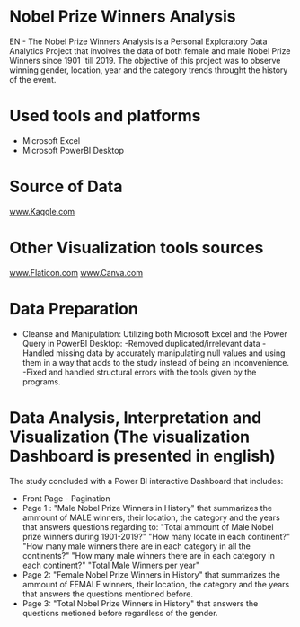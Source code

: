 # Nobel Prize Winners Analysis
EN - The Nobel Prize Winners Analysis is a Personal Exploratory Data Analytics Project that involves the data of both female and male Nobel Prize Winners since 1901 `till 2019.
The objective of this project was to observe winning gender, location, year and the category trends throught the history of the event.

# Used tools and platforms
- Microsoft Excel
- Microsoft PowerBI Desktop

# Source of Data
www.Kaggle.com

# Other Visualization tools sources
www.Flaticon.com
www.Canva.com

# Data Preparation
- Cleanse and Manipulation:
  Utilizing both Microsoft Excel and the Power Query in PowerBI Desktop:
  -Removed duplicated/irrelevant data
  -Handled missing data by accurately manipulating null values and using them in a way that adds to the study instead of being an inconvenience.
  -Fixed and handled structural errors with the tools given by the programs.

# Data Analysis, Interpretation and Visualization (The visualization Dashboard is presented in english)
The study concluded with a Power BI interactive Dashboard that includes:
- Front Page - Pagination
- Page 1 : "Male Nobel Prize Winners in History" that summarizes the ammount of MALE winners, their location, the category and the years that answers questions regarding to:
  "Total ammount of Male Nobel prize winners during 1901-2019?"
  "How many locate in each continent?"
  "How many male winners there are in each category in all the continents?"
  "How many male winners there are in each category in each continent?"
  "Total Male Winners per year"
- Page 2: "Female Nobel Prize Winners in History" that summarizes the ammount of FEMALE winners, their location, the category and the years that answers the questions mentioned before.
- Page 3: "Total Nobel Prize Winners in History" that answers the questions metioned before regardless of the gender.
  
